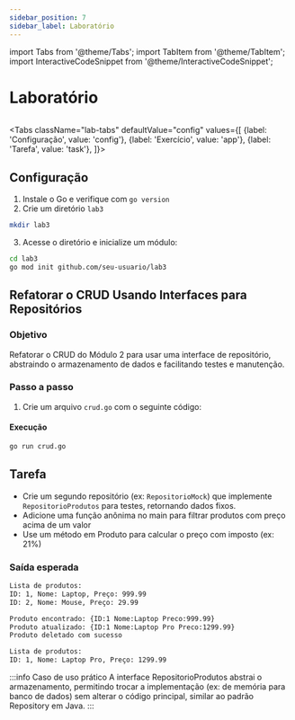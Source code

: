 ```yaml
---
sidebar_position: 7
sidebar_label: Laboratório
---
```


import Tabs from '@theme/Tabs';
import TabItem from '@theme/TabItem';
import InteractiveCodeSnippet from '@theme/InteractiveCodeSnippet';

# Laboratório

<div className="text--right" style={{ background:'#6eb6e6', borderBottom:'3px solid #007d9c', marginTop:'2rem', marginBottom:'5rem' }}>
<img src={require('@site/static/img/gophers/gopher-background.png').default} style={{ width:'20rem',padding:'10px 0' }} alt="" />
</div>

<Tabs
className="lab-tabs"
defaultValue="config"
values={[
{label: 'Configuração', value: 'config'},
{label: 'Exercício', value: 'app'},
{label: 'Tarefa', value: 'task'},
]}>
<TabItem value="config">

## Configuração

1. Instale o Go e verifique com `go version`
2. Crie um diretório `lab3`

```bash
mkdir lab3
```

3. Acesse o diretório e inicialize um módulo:

```bash
cd lab3
go mod init github.com/seu-usuario/lab3
```

</TabItem>
<TabItem value="app">

## Refatorar o CRUD Usando Interfaces para Repositórios

### Objetivo

Refatorar o CRUD do Módulo 2 para usar uma interface de repositório, abstraindo o armazenamento de dados e facilitando testes e manutenção.

### Passo a passo

1. Crie um arquivo `crud.go` com o seguinte código:

<InteractiveCodeSnippet 
    src="code/mod3/lab/crud.go" 
    allowExecute={true} 
    allowEdit={false} />

#### Execução

```bash
go run crud.go
```

</TabItem>
<TabItem value="task">

## Tarefa

- Crie um segundo repositório (ex: `RepositorioMock`) que implemente `RepositorioProdutos` para testes, retornando dados fixos.
- Adicione uma função anônima no main para filtrar produtos com preço acima de um valor
- Use um método em Produto para calcular o preço com imposto (ex: 21%)

### Saída esperada

```bash
Lista de produtos:
ID: 1, Nome: Laptop, Preço: 999.99
ID: 2, Nome: Mouse, Preço: 29.99

Produto encontrado: {ID:1 Nome:Laptop Preco:999.99}
Produto atualizado: {ID:1 Nome:Laptop Pro Preco:1299.99}
Produto deletado com sucesso

Lista de produtos:
ID: 1, Nome: Laptop Pro, Preço: 1299.99
```

:::info Caso de uso prático
A interface RepositorioProdutos abstrai o armazenamento, permitindo trocar a implementação (ex: de memória para banco de dados) sem alterar o código principal, similar ao padrão Repository em Java.
:::
</TabItem>
</Tabs>
<br />
